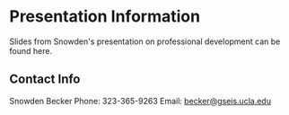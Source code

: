 # Presentation Information

Slides from Snowden's presentation on professional development can be found here. 


## Contact Info

Snowden Becker
Phone: 323-365-9263
Email: becker@gseis.ucla.edu